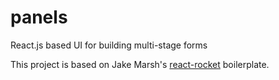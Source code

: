 # panels
React.js based UI for building multi-stage forms

This project is based on Jake Marsh's [react-rocket](https://github.com/jakemmarsh/react-rocket-boilerplate) boilerplate.
